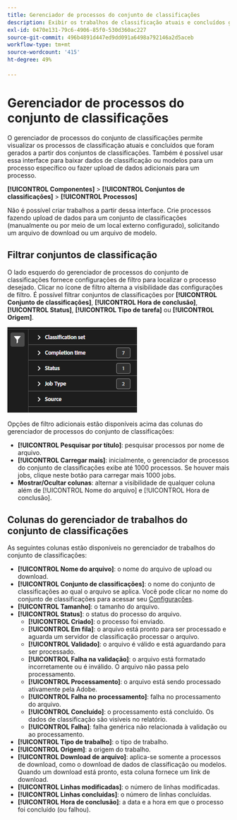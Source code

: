 ```yaml
---
title: Gerenciador de processos do conjunto de classificações
description: Exibir os trabalhos de classificação atuais e concluídos gerados a partir dos conjuntos de classificações.
exl-id: 0470e131-79c6-4906-85f0-530d360ac227
source-git-commit: 496b4891d447ed9dd091a6498a792146a2d5aceb
workflow-type: tm+mt
source-wordcount: '415'
ht-degree: 49%

---
```


# Gerenciador de processos do conjunto de classificações

O gerenciador de processos do conjunto de classificações permite visualizar os processos de classificação atuais e concluídos que foram gerados a partir dos conjuntos de classificações. Também é possível usar essa interface para baixar dados de classificação ou modelos para um processo específico ou fazer upload de dados adicionais para um processo.

**[!UICONTROL Componentes]** > **[!UICONTROL Conjuntos de classificações]** > **[!UICONTROL Processos]**

Não é possível criar trabalhos a partir dessa interface. Crie processos fazendo upload de dados para um conjunto de classificações (manualmente ou por meio de um local externo configurado), solicitando um arquivo de download ou um arquivo de modelo.

## Filtrar conjuntos de classificação

O lado esquerdo do gerenciador de processos do conjunto de classificações fornece configurações de filtro para localizar o processo desejado. Clicar no ícone de filtro alterna a visibilidade das configurações de filtro. É possível filtrar conjuntos de classificações por **[!UICONTROL Conjunto de classificações]**, **[!UICONTROL Hora de conclusão]**, **[!UICONTROL Status]**, **[!UICONTROL Tipo de tarefa]** ou **[!UICONTROL Origem]**.

![Filtros de trabalho do conjunto de classificações](../assets/classification-set-job-filters.png)

Opções de filtro adicionais estão disponíveis acima das colunas do gerenciador de processos do conjunto de classificações:

* **[!UICONTROL Pesquisar por título]**: pesquisar processos por nome de arquivo.
* **[!UICONTROL Carregar mais]**: inicialmente, o gerenciador de processos do conjunto de classificações exibe até 1000 processos. Se houver mais jobs, clique neste botão para carregar mais 1000 jobs.
* **Mostrar/Ocultar colunas**: alternar a visibilidade de qualquer coluna além de [!UICONTROL Nome do arquivo] e [!UICONTROL Hora de conclusão].

## Colunas do gerenciador de trabalhos do conjunto de classificações

As seguintes colunas estão disponíveis no gerenciador de trabalhos do conjunto de classificações:

* **[!UICONTROL Nome do arquivo]**: o nome do arquivo de upload ou download.
* **[!UICONTROL Conjunto de classificações]**: o nome do conjunto de classificações ao qual o arquivo se aplica. Você pode clicar no nome do conjunto de classificações para acessar seu [Configurações](manage/settings.md).
* **[!UICONTROL Tamanho]**: o tamanho do arquivo.
* **[!UICONTROL Status]**: o status do processo do arquivo.
   * **[!UICONTROL Criado]**: o processo foi enviado.
   * **[!UICONTROL Em fila]**: o arquivo está pronto para ser processado e aguarda um servidor de classificação processar o arquivo.
   * **[!UICONTROL Validado]**: o arquivo é válido e está aguardando para ser processado.
   * **[!UICONTROL Falha na validação]**: o arquivo está formatado incorretamente ou é inválido. O arquivo não passa pelo processamento.
   * **[!UICONTROL Processamento]**: o arquivo está sendo processado ativamente pela Adobe.
   * **[!UICONTROL Falha no processamento]**: falha no processamento do arquivo.
   * **[!UICONTROL Concluído]**: o processamento está concluído. Os dados de classificação são visíveis no relatório.
   * **[!UICONTROL Falha]**: falha genérica não relacionada à validação ou ao processamento.
* **[!UICONTROL Tipo de trabalho]**: o tipo de trabalho.
* **[!UICONTROL Origem]**: a origem do trabalho.
* **[!UICONTROL Download de arquivo]**: aplica-se somente a processos de download, como o download de dados de classificação ou modelos. Quando um download está pronto, esta coluna fornece um link de download.
* **[!UICONTROL Linhas modificadas]**: o número de linhas modificadas.
* **[!UICONTROL Linhas concluídas]**: o número de linhas concluídas.
* **[!UICONTROL Hora de conclusão]**: a data e a hora em que o processo foi concluído (ou falhou).
